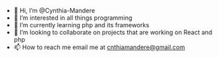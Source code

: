 - 👋 Hi, I’m @Cynthia-Mandere
- 👀 I’m interested in all things programming
- 🌱 I’m currently learning php and its frameworks
- 💞️ I’m looking to collaborate on projects that are working on React and php
- 📫 How to reach me email me at cnthiamandere@gmail.com

<!---
Cynthia-Mandere/Cynthia-Mandere is a ✨ special ✨ repository because its `README.md` (this file) appears on your GitHub profile.
You can click the Preview link to take a look at your changes.
--->
